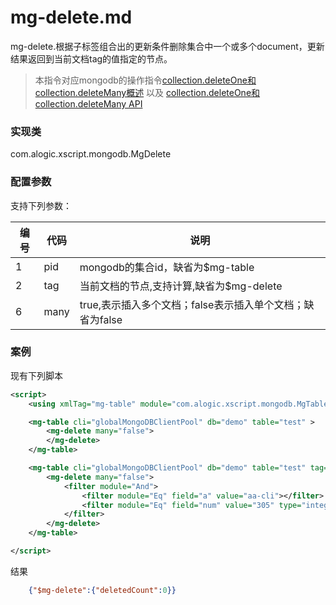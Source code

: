 mg-delete.md
=======

mg-delete.根据子标签<filter/>组合出的更新条件删除集合中一个或多个document，更新结果返回到当前文档tag的值指定的节点。  
  
> 本指令对应mongodb的操作指令[collection.deleteOne和collection.deleteMany概述](http://http://mongodb.github.io/mongo-java-driver/3.4/driver/tutorials/perform-write-operations/) 以及 [collection.deleteOne和collection.deleteMany API](http://mongodb.github.io/mongo-java-driver/3.4/javadoc/?com/mongodb/client/MongoCollection.html#deleteOne-org.bson.conversions.Bson-)  

### 实现类

com.alogic.xscript.mongodb.MgDelete

### 配置参数

支持下列参数：

| 编号 | 代码 | 说明 |
| ---- | ---- | ---- |
| 1 | pid | mongodb的集合id，缺省为$mg-table |
| 2 | tag | 当前文档的节点,支持计算,缺省为$mg-delete |
| 6 | many | true,表示插入多个文档；false表示插入单个文档；缺省为false |



### 案例

现有下列脚本

```xml
<script>
	<using xmlTag="mg-table" module="com.alogic.xscript.mongodb.MgTable" />

	<mg-table cli="globalMongoDBClientPool" db="demo" table="test" >
		<mg-delete many="false">
		</mg-delete>
	</mg-table>

	<mg-table cli="globalMongoDBClientPool" db="demo" table="test" tag="delete2">
		<mg-delete many="false">
			<filter module="And">
				<filter module="Eq" field="a" value="aa-cli"></filter>
				<filter module="Eq" field="num" value="305" type="integer"></filter>
			</filter>
		</mg-delete>
	</mg-table>

</script>
```

结果

```json
	{"$mg-delete":{"deletedCount":0}}
```
